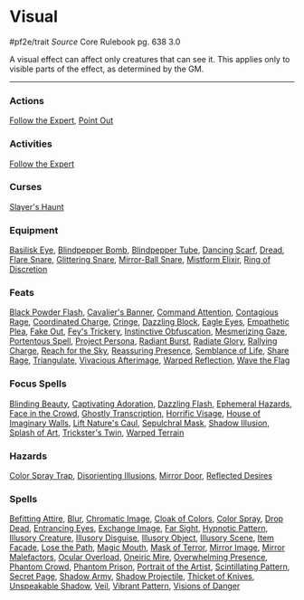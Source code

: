 # Visual
#pf2e/trait 
*Source* Core Rulebook pg. 638 3.0

A visual effect can affect only creatures that can see it. This applies only to visible parts of the effect, as determined by the GM.

---

### Actions
[Follow the Expert](../Activities/Follow%20the%20Expert.md), [Point Out](../Rules/Actions/Point%20Out.md)

### Activities
[Follow the Expert](../Activities/Follow%20the%20Expert.md)

### Curses
[Slayer's Haunt](Slayer's%20Haunt)

### Equipment
[Basilisk Eye](Basilisk%20Eye), [Blindpepper Bomb](Blindpepper%20Bomb), [Blindpepper Tube](Blindpepper%20Tube), [Dancing Scarf](Dancing%20Scarf), [Dread](Dread), [Flare Snare](Flare%20Snare), [Glittering Snare](Glittering%20Snare), [Mirror-Ball Snare](Mirror-Ball%20Snare), [Mistform Elixir](Mistform%20Elixir), [Ring of Discretion](Ring%20of%20Discretion)

### Feats
[Black Powder Flash](Black%20Powder%20Flash), [Cavalier's Banner](Cavalier's%20Banner), [Command Attention](Command%20Attention), [Contagious Rage](Contagious%20Rage), [Coordinated Charge](Coordinated%20Charge), [Cringe](Cringe), [Dazzling Block](Dazzling%20Block), [Eagle Eyes](Eagle%20Eyes), [Empathetic Plea](Empathetic%20Plea), [Fake Out](Fake%20Out), [Fey's Trickery](Fey's%20Trickery), [Instinctive Obfuscation](Instinctive%20Obfuscation), [Mesmerizing Gaze](Mesmerizing%20Gaze), [Portentous Spell](Portentous%20Spell), [Project Persona](Project%20Persona), [Radiant Burst](Radiant%20Burst), [Radiate Glory](Radiate%20Glory), [Rallying Charge](Rallying%20Charge), [Reach for the Sky](Reach%20for%20the%20Sky), [Reassuring Presence](Reassuring%20Presence), [Semblance of Life](Semblance%20of%20Life), [Share Rage](Share%20Rage), [Triangulate](Triangulate), [Vivacious Afterimage](Vivacious%20Afterimage), [Warped Reflection](Warped%20Reflection), [Wave the Flag](Wave%20the%20Flag)

### Focus Spells
[Blinding Beauty](../Spells_Rituals/Focus%20Spells/Level%203/Blinding%20Beauty.md), [Captivating Adoration](../Spells_Rituals/Focus%20Spells/Level%204/Captivating%20Adoration.md), [Dazzling Flash](../Spells_Rituals/Focus%20Spells/Level%201/Dazzling%20Flash.md), [Ephemeral Hazards](../Spells_Rituals/Focus%20Spells/Level%204/Ephemeral%20Hazards.md), [Face in the Crowd](../Spells_Rituals/Focus%20Spells/Level%201/Face%20in%20the%20Crowd.md), [Ghostly Transcription](../Spells_Rituals/Focus%20Spells/Level%204/Ghostly%20Transcription.md), [Horrific Visage](../Spells_Rituals/Focus%20Spells/Level%203/Horrific%20Visage.md), [House of Imaginary Walls](../Spells_Rituals/Focus%20Spells/Cantrips/House%20of%20Imaginary%20Walls.md), [Lift Nature's Caul](../Spells_Rituals/Focus%20Spells/Level%201/Lift%20Nature's%20Caul.md), [Sepulchral Mask](../Spells_Rituals/Focus%20Spells/Level%201/Sepulchral%20Mask.md), [Shadow Illusion](../Spells_Rituals/Focus%20Spells/Level%206/Shadow%20Illusion.md), [Splash of Art](../Spells_Rituals/Focus%20Spells/Level%201/Splash%20of%20Art.md), [Trickster's Twin](../Spells_Rituals/Focus%20Spells/Level%204/Trickster's%20Twin.md), [Warped Terrain](../Spells_Rituals/Focus%20Spells/Level%201/Warped%20Terrain.md)

### Hazards
[Color Spray Trap](Color%20Spray%20Trap), [Disorienting Illusions](Disorienting%20Illusions), [Mirror Door](Mirror%20Door), [Reflected Desires](Reflected%20Desires)

### Spells
[Befitting Attire](../Spells_Rituals/Arcane_Tradition/Level%202/Befitting%20Attire.md), [Blur](../Spells_Rituals/Arcane_Tradition/Level%202/Blur.md), [Chromatic Image](../Spells_Rituals/Arcane_Tradition/Level%206/Chromatic%20Image.md), [Cloak of Colors](../Spells_Rituals/Arcane_Tradition/Level%205/Cloak%20of%20Colors.md), [Color Spray](../Spells_Rituals/Arcane_Tradition/Level%201/Color%20Spray.md), [Drop Dead](../Spells_Rituals/Arcane_Tradition/Level%205/Drop%20Dead.md), [Entrancing Eyes](../Spells_Rituals/Arcane_Tradition/Level%207/Entrancing%20Eyes.md), [Exchange Image](../Spells_Rituals/Arcane_Tradition/Level%201/Exchange%20Image.md), [Far Sight](../Spells_Rituals/Arcane_Tradition/Level%203/Far%20Sight.md), [Hypnotic Pattern](../Spells_Rituals/Arcane_Tradition/Level%203/Hypnotic%20Pattern.md), [Illusory Creature](../Spells_Rituals/Arcane_Tradition/Level%202/Illusory%20Creature.md), [Illusory Disguise](../Spells_Rituals/Arcane_Tradition/Level%201/Illusory%20Disguise.md), [Illusory Object](../Spells_Rituals/Arcane_Tradition/Level%201/Illusory%20Object.md), [Illusory Scene](../Spells_Rituals/Arcane_Tradition/Level%205/Illusory%20Scene.md), [Item Facade](../Spells_Rituals/Arcane_Tradition/Level%201/Item%20Facade.md), [Lose the Path](../Spells_Rituals/Arcane_Tradition/Level%201/Lose%20the%20Path.md), [Magic Mouth](../Spells_Rituals/Arcane_Tradition/Level%202/Magic%20Mouth.md), [Mask of Terror](../Spells_Rituals/Arcane_Tradition/Level%207/Mask%20of%20Terror.md), [Mirror Image](../Spells_Rituals/Arcane_Tradition/Level%202/Mirror%20Image.md), [Mirror Malefactors](../Spells_Rituals/Arcane_Tradition/Level%205/Mirror%20Malefactors.md), [Ocular Overload](../Spells_Rituals/Arcane_Tradition/Level%204/Ocular%20Overload.md), [Oneiric Mire](../Spells_Rituals/Arcane_Tradition/Level%203/Oneiric%20Mire.md), [Overwhelming Presence](../Spells_Rituals/Arcane_Tradition/Level%209/Overwhelming%20Presence.md), [Phantom Crowd](../Spells_Rituals/Arcane_Tradition/Level%202/Phantom%20Crowd.md), [Phantom Prison](../Spells_Rituals/Arcane_Tradition/Level%203/Phantom%20Prison.md), [Portrait of the Artist](../Spells_Rituals/Arcane_Tradition/Level%205/Portrait%20of%20the%20Artist.md), [Scintillating Pattern](../Spells_Rituals/Arcane_Tradition/Level%208/Scintillating%20Pattern.md), [Secret Page](../Spells_Rituals/Arcane_Tradition/Level%203/Secret%20Page.md), [Shadow Army](../Spells_Rituals/Arcane_Tradition/Level%2010/Shadow%20Army.md), [Shadow Projectile](../Spells_Rituals/Arcane_Tradition/Level%203/Shadow%20Projectile.md), [Thicket of Knives](../Spells_Rituals/Arcane_Tradition/Level%201/Thicket%20of%20Knives.md), [Unspeakable Shadow](../Spells_Rituals/Arcane_Tradition/Level%209/Unspeakable%20Shadow.md), [Veil](../Spells_Rituals/Arcane_Tradition/Level%204/Veil.md), [Vibrant Pattern](../Spells_Rituals/Arcane_Tradition/Level%206/Vibrant%20Pattern.md), [Visions of Danger](../Spells_Rituals/Arcane_Tradition/Level%207/Visions%20of%20Danger.md)